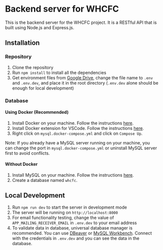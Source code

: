 # Backend server for WHCFC

This is the backend server for the WHCFC project. It is a RESTful API that is built using Node.js and Express.js.

## Installation

### Repository
1. Clone the repository
2. Run `npm install` to install all the dependencies
3. Get environment files from [Google Drive](https://drive.google.com/drive/folders/1gki1BMCmXWXBZOBVIcj9RYOzhk6yzFLM), change the file name to `.env` and `.env.dev`, and place it in the root directory (`.env.dev` alone should be enough for local development)

### Database
#### Using Docker (Recommended)
1. Install Docker on your machine. Follow the instructions [here](https://docs.docker.com/engine/install/).
2. Install Docker extension for VSCode. Follow the instructions [here](https://marketplace.visualstudio.com/items?itemName=ms-azuretools.vscode-docker).
3. Right click on `mysql.docker-compose.yml` and click on `Compose Up`.

Note: If you already have a MySQL server running on your machine, you can change the port in `mysql.docker-compose.yml` or uninstall MySQL server first to avoid conflicts.

#### Without Docker
1. Install MySQL on your machine. Follow the instructions [here](https://dev.mysql.com/doc/mysql-installation-excerpt/8.0/en/).
2. Create a database named `whcfc`.


## Local Development
1. Run `npm run dev` to start the server in development mode
2. The server will be running on `http://localhost:8000`
3. For email functionality testing, change the value of `APP_MAILING_RECEIVER_EMAIL` in `.env.dev` to your email address
4. To validate data in database, universal database manager is recommended. You can use [DBeaver](https://dbeaver.io/download/) or [MySQL Workbench](https://dev.mysql.com/downloads/workbench/). Connect with the credentials in `.env.dev` and you can see the data in the database.